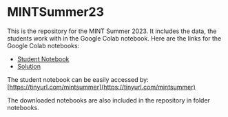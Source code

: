 # MINTSummer23

This is the repository for the MINT Summer 2023. It includes the data, the students work with in the Google Colab notebook.
Here are the links for the Google Colab notebooks:
- [Student Notebook](https://colab.research.google.com/drive/1iSBDs-Y8212kzBvulfEJ_0fcfVjyVH_6?usp=sharing)
- [Solution](https://colab.research.google.com/drive/146ZeRldqNQIIsIwrx0-L5xEHbkEumC0H?usp=sharing)

The student notebook can be easily accessed by: [https://tinyurl.com/mintsummer](https://tinyurl.com/mintsummer)

The downloaded notebooks are also included in the repository in folder notebooks.
